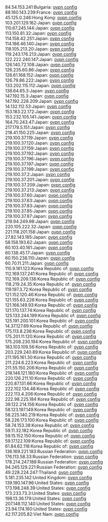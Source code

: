 84.54.153.241:Bulgaria: [ovpn config](vpn/84_54_153_241.ovpn)  
88.160.143.239:France: [ovpn config](vpn/88_160_143_239.ovpn)  
45.125.0.246:Hong Kong: [ovpn config](vpn/45_125_0_246.ovpn)  
103.201.129.162:Japan: [ovpn config](vpn/103_201_129_162.ovpn)  
110.67.245.144:Japan: [ovpn config](vpn/110_67_245_144.ovpn)  
113.150.81.32:Japan: [ovpn config](vpn/113_150_81_32.ovpn)  
114.158.42.251:Japan: [ovpn config](vpn/114_158_42_251.ovpn)  
114.186.46.140:Japan: [ovpn config](vpn/114_186_46_140.ovpn)  
118.105.213.20:Japan: [ovpn config](vpn/118_105_213_20.ovpn)  
119.243.176.213:Japan: [ovpn config](vpn/119_243_176_213.ovpn)  
122.222.240.147:Japan: [ovpn config](vpn/122_222_240_147.ovpn)  
126.140.72.108:Japan: [ovpn config](vpn/126_140_72_108.ovpn)  
126.235.60.86:Japan: [ovpn config](vpn/126_235_60_86.ovpn)  
126.61.168.152:Japan: [ovpn config](vpn/126_61_168_152.ovpn)  
126.79.86.222:Japan: [ovpn config](vpn/126_79_86_222.ovpn)  
133.202.115.112:Japan: [ovpn config](vpn/133_202_115_112.ovpn)  
138.64.65.3:Japan: [ovpn config](vpn/138_64_65_3.ovpn)  
147.192.15.3:Japan: [ovpn config](vpn/147_192_15_3.ovpn)  
147.192.228.209:Japan: [ovpn config](vpn/147_192_228_209.ovpn)  
14.132.112.53:Japan: [ovpn config](vpn/14_132_112_53.ovpn)  
153.183.22.172:Japan: [ovpn config](vpn/153_183_22_172.ovpn)  
153.232.105.141:Japan: [ovpn config](vpn/153_232_105_141.ovpn)  
164.70.243.47:Japan: [ovpn config](vpn/164_70_243_47.ovpn)  
217.178.5.151:Japan: [ovpn config](vpn/217_178_5_151.ovpn)  
218.41.150.225:Japan: [ovpn config](vpn/218_41_150_225.ovpn)  
219.100.37.119:Japan: [ovpn config](vpn/219_100_37_119.ovpn)  
219.100.37.120:Japan: [ovpn config](vpn/219_100_37_120.ovpn)  
219.100.37.159:Japan: [ovpn config](vpn/219_100_37_159.ovpn)  
219.100.37.192:Japan: [ovpn config](vpn/219_100_37_192.ovpn)  
219.100.37.196:Japan: [ovpn config](vpn/219_100_37_196.ovpn)  
219.100.37.197:Japan: [ovpn config](vpn/219_100_37_197.ovpn)  
219.100.37.199:Japan: [ovpn config](vpn/219_100_37_199.ovpn)  
219.100.37.2:Japan: [ovpn config](vpn/219_100_37_2.ovpn)  
219.100.37.201:Japan: [ovpn config](vpn/219_100_37_201.ovpn)  
219.100.37.209:Japan: [ovpn config](vpn/219_100_37_209.ovpn)  
219.100.37.213:Japan: [ovpn config](vpn/219_100_37_213.ovpn)  
219.100.37.60:Japan: [ovpn config](vpn/219_100_37_60.ovpn)  
219.100.37.63:Japan: [ovpn config](vpn/219_100_37_63.ovpn)  
219.100.37.83:Japan: [ovpn config](vpn/219_100_37_83.ovpn)  
219.100.37.85:Japan: [ovpn config](vpn/219_100_37_85.ovpn)  
219.100.37.87:Japan: [ovpn config](vpn/219_100_37_87.ovpn)  
219.94.249.98:Japan: [ovpn config](vpn/219_94_249_98.ovpn)  
220.105.222.32:Japan: [ovpn config](vpn/220_105_222_32.ovpn)  
221.118.201.158:Japan: [ovpn config](vpn/221_118_201_158.ovpn)  
27.82.143.185:Japan: [ovpn config](vpn/27_82_143_185.ovpn)  
58.158.193.62:Japan: [ovpn config](vpn/58_158_193_62.ovpn)  
60.103.40.161:Japan: [ovpn config](vpn/60_103_40_161.ovpn)  
60.138.45.17:Japan: [ovpn config](vpn/60_138_45_17.ovpn)  
60.150.238.110:Japan: [ovpn config](vpn/60_150_238_110.ovpn)  
60.70.11.211:Japan: [ovpn config](vpn/60_70_11_211.ovpn)  
110.9.161.123:Korea Republic of: [ovpn config](vpn/110_9_161_123.ovpn)  
112.169.137.241:Korea Republic of: [ovpn config](vpn/112_169_137_241.ovpn)  
112.169.209.138:Korea Republic of: [ovpn config](vpn/112_169_209_138.ovpn)  
118.219.24.35:Korea Republic of: [ovpn config](vpn/118_219_24_35.ovpn)  
119.197.3.72:Korea Republic of: [ovpn config](vpn/119_197_3_72.ovpn)  
121.152.120.46:Korea Republic of: [ovpn config](vpn/121_152_120_46.ovpn)  
121.155.63.226:Korea Republic of: [ovpn config](vpn/121_155_63_226.ovpn)  
121.166.149.93:Korea Republic of: [ovpn config](vpn/121_166_149_93.ovpn)  
121.170.137.74:Korea Republic of: [ovpn config](vpn/121_170_137_74.ovpn)  
125.133.244.199:Korea Republic of: [ovpn config](vpn/125_133_244_199.ovpn)  
125.191.200.101:Korea Republic of: [ovpn config](vpn/125_191_200_101.ovpn)  
14.37.127.69:Korea Republic of: [ovpn config](vpn/14_37_127_69.ovpn)  
175.113.8.236:Korea Republic of: [ovpn config](vpn/175_113_8_236.ovpn)  
175.201.11.120:Korea Republic of: [ovpn config](vpn/175_201_11_120.ovpn)  
175.208.230.194:Korea Republic of: [ovpn config](vpn/175_208_230_194.ovpn)  
183.103.109.56:Korea Republic of: [ovpn config](vpn/183_103_109_56.ovpn)  
203.229.240.89:Korea Republic of: [ovpn config](vpn/203_229_240_89.ovpn)  
211.195.161.30:Korea Republic of: [ovpn config](vpn/211_195_161_30.ovpn)  
211.224.6.223:Korea Republic of: [ovpn config](vpn/211_224_6_223.ovpn)  
211.55.150.206:Korea Republic of: [ovpn config](vpn/211_55_150_206.ovpn)  
218.146.121.180:Korea Republic of: [ovpn config](vpn/218_146_121_180.ovpn)  
220.126.211.10:Korea Republic of: [ovpn config](vpn/220_126_211_10.ovpn)  
220.87.131.66:Korea Republic of: [ovpn config](vpn/220_87_131_66.ovpn)  
222.102.134.48:Korea Republic of: [ovpn config](vpn/222_102_134_48.ovpn)  
222.113.4.206:Korea Republic of: [ovpn config](vpn/222_113_4_206.ovpn)  
222.98.225.184:Korea Republic of: [ovpn config](vpn/222_98_225_184.ovpn)  
39.122.214.156:Korea Republic of: [ovpn config](vpn/39_122_214_156.ovpn)  
58.123.197.149:Korea Republic of: [ovpn config](vpn/58_123_197_149.ovpn)  
58.225.140.219:Korea Republic of: [ovpn config](vpn/58_225_140_219.ovpn)  
58.226.173.100:Korea Republic of: [ovpn config](vpn/58_226_173_100.ovpn)  
58.74.153.38:Korea Republic of: [ovpn config](vpn/58_74_153_38.ovpn)  
59.11.32.182:Korea Republic of: [ovpn config](vpn/59_11_32_182.ovpn)  
59.15.152.150:Korea Republic of: [ovpn config](vpn/59_15_152_150.ovpn)  
59.17.122.109:Korea Republic of: [ovpn config](vpn/59_17_122_109.ovpn)  
61.84.62.118:Korea Republic of: [ovpn config](vpn/61_84_62_118.ovpn)  
136.169.221.183:Russian Federation: [ovpn config](vpn/136_169_221_183.ovpn)  
176.113.58.33:Russian Federation: [ovpn config](vpn/176_113_58_33.ovpn)  
178.214.247.188:Russian Federation: [ovpn config](vpn/178_214_247_188.ovpn)  
94.245.129.221:Russian Federation: [ovpn config](vpn/94_245_129_221.ovpn)  
49.228.224.247:Thailand: [ovpn config](vpn/49_228_224_247.ovpn)  
5.181.235.142:United Kingdom: [ovpn config](vpn/5_181_235_142.ovpn)  
139.180.147.96:United States: [ovpn config](vpn/139_180_147_96.ovpn)  
173.198.248.39:United States: [ovpn config](vpn/173_198_248_39.ovpn)  
173.233.73.3:United States: [ovpn config](vpn/173_233_73_3.ovpn)  
198.13.36.179:United States: [ovpn config](vpn/198_13_36_179.ovpn)  
207.148.112.140:United States: [ovpn config](vpn/207_148_112_140.ovpn)  
23.94.174.160:United States: [ovpn config](vpn/23_94_174_160.ovpn)  
42.117.205.82:Viet Nam: [ovpn config](vpn/42_117_205_82.ovpn)  
